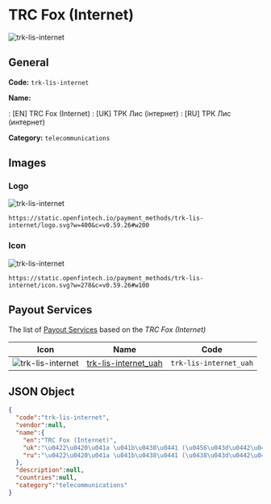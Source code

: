 
# TRC Fox (Internet) 
![trk-lis-internet](https://static.openfintech.io/payment_methods/trk-lis-internet/logo.svg?w=400&c=v0.59.26#w200)  

## General 
**Code:** `trk-lis-internet` 
 
**Name:** 
 
:	[EN] TRC Fox (Internet) 
:	[UK] ТРК Лис (інтернет) 
:	[RU] ТРК Лис (интернет) 
 
**Category:** `telecommunications` 
 

## Images 

### Logo 
![trk-lis-internet](https://static.openfintech.io/payment_methods/trk-lis-internet/logo.svg?w=400&c=v0.59.26#w200)  

```
https://static.openfintech.io/payment_methods/trk-lis-internet/logo.svg?w=400&c=v0.59.26#w200
```  

### Icon 
![trk-lis-internet](https://static.openfintech.io/payment_methods/trk-lis-internet/icon.svg?w=278&c=v0.59.26#w100)  

```
https://static.openfintech.io/payment_methods/trk-lis-internet/icon.svg?w=278&c=v0.59.26#w100
```  

## Payout Services 
 
The list of [Payout Services](/payout-services/) based on the _TRC Fox (Internet)_ 

|Icon|Name|Code| 
|:---:|:---:|:---:| 
|![trk-lis-internet](https://static.openfintech.io/payout_methods/trk-lis-internet/icon.png?w=278&c=v0.59.26#w40) |[trk-lis-internet_uah](/payout-services/trk-lis-internet_uah/)|`trk-lis-internet_uah`| 
 

## JSON Object 

```json
{
  "code":"trk-lis-internet",
  "vendor":null,
  "name":{
    "en":"TRC Fox (Internet)",
    "uk":"\u0422\u0420\u041a \u041b\u0438\u0441 (\u0456\u043d\u0442\u0435\u0440\u043d\u0435\u0442)",
    "ru":"\u0422\u0420\u041a \u041b\u0438\u0441 (\u0438\u043d\u0442\u0435\u0440\u043d\u0435\u0442)"
  },
  "description":null,
  "countries":null,
  "category":"telecommunications"
}
```  
